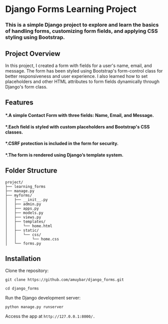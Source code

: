 # Django Forms Learning Project

### This is a simple Django project to explore and learn the basics of handling forms, customizing form fields, and applying CSS styling using Bootstrap.

## Project Overview
In this project, I created a form with fields for a user's name, email, and message. The form has been styled using Bootstrap's form-control class for better responsiveness and user experience. I also learned how to set placeholders and other HTML attributes to form fields dynamically through Django's form class.

## Features
#### *.A simple Contact Form with three fields: Name, Email, and Message.
#### *.Each field is styled with custom placeholders and Bootstrap's CSS classes.
#### *.CSRF protection is included in the form for security.
#### *.The form is rendered using Django’s template system.


## Folder Structure

```
project/  
├── learning_forms  
├── manage.py  
├── myforms/            
│   ├── __init__.py  
│   ├── admin.py  
│   ├── apps.py  
│   ├── models.py  
│   ├── views.py              
│   ├── templates/             
│   │   └── home.html          
│   ├── static/                  
│   │   └── css/               
│   │       └── home.css       
│   └── forms.py   

```
## Installation
Clone the repository:

```
git clone https://github.com/amuybar/django_forms.git  

cd django_forms 
```

Run the Django development server:

```
python manage.py runserver
```
Access the app at 
`http://127.0.0.1:8000/.`